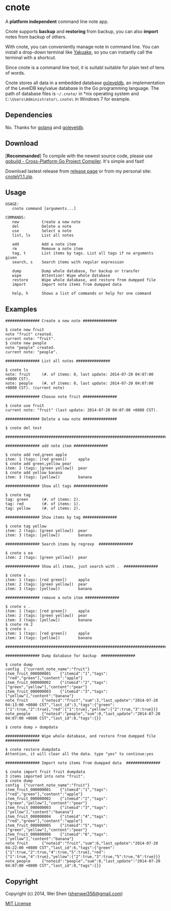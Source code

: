 cnote
=====

A **platform independent** command line note app.

Cnote supports **backup** and **restoring** from backup, you can also **import** notes from backup of others.

With cnote, you can conveniently manage note in command line. You can install a drop-down terminal like [Yakuake](http://yakuake.kde.org), so you can instantly call the terminal with a shortcut.

Since cnote is a command line tool, it is suitabl suitable for plain text of tens of words. 

Cnote stores all data in a embedded database [goleveldb](https://github.com/syndtr/goleveldb), an implementation of the LevelDB key/value database in the Go programming language. The path of database files is ```~/.cnote/``` in *nix operating system and ```C:\Users\Administrator\.cnote\``` in Windows 7 for example.

Dependencies
------------

No. Thanks for [golang](http://golang.org) and [goleveldb](https://github.com/syndtr/goleveldb).

Download
--------

[**Recommanded**] To compile with the newest source code, please use [gobuild - Cross-Platform Go Project Compiler](http://gobuild.io/download/github.com/shenwei356/cnote). It's simple and fast!

Download lastest release from [release page](https://github.com/shenwei356/cnote/releases) or from my personal site: [cnoteV1.1.zip](http://blog.shenwei.me/?wpdmact=process&did=Ni5ob3RsaW5r).


Usage
-----

    USAGE:
       cnote command [arguments...]
    
    COMMANDS:
       new          Create a new note
       del          Delete a note
       use          Select a note
       list, ls     List all notes
       
       add          Add a note item
       rm           Remove a note item
       tag, t       List items by tags. List all tags if no arguments given
       search, s    Search items with regular expression
       
       dump         Dump whole database, for backup or transfer
       wipe         Attention! Wipe whole database
       restore      Wipe whole database, and restore from dumpped file
       import       Import note items from dumpped data
       
       help, h      Shows a list of commands or help for one command


Examples
--------

    ############### Create a new note ###############

    $ cnote new fruit
    note "fruit" created.
    current note: "fruit".
    $ cnote new people
    note "people" created.
    current note: "people". 

    ############### List all notes ###############

    $ cnote ls
    note: fruit     (#. of items: 0, last update: 2014-07-20 04:07:00 +0800 CST).
    note: people    (#. of items: 0, last update: 2014-07-20 04:07:00 +0800 CST). (current note)

    ############### Choose note fruit ###############

    $ cnote use fruit
    current note: "fruit" (last update: 2014-07-20 04:07:00 +0800 CST).

    ############### Delete a new note ###############
    
    $ cnote del test

    ###########################################################################    
    
    ############### add note item ###############

    $ cnote add red,green apple
    item: 1 (tags: [red green])     apple
    $ cnote add green,yellow pear
    item: 2 (tags: [green yellow])  pear
    $ cnote add yellow banana
    item: 3 (tags: [yellow])        banana

    ############### Show all tags ###############

    $ cnote tag
    tag: green      (#. of items: 2).
    tag: red        (#. of items: 1).
    tag: yellow     (#. of items: 2).

    ############### Show items by tag ###############

    $ cnote tag yellow
    item: 2 (tags: [green yellow])  pear
    item: 3 (tags: [yellow])        banana

    ############### Search items by regrexp  ###############

    $ cnote s ea
    item: 2 (tags: [green yellow])  pear

    ############### Show all items, just search with .  ###############

    $ cnote s .
    item: 1 (tags: [red green])     apple
    item: 2 (tags: [green yellow])  pear
    item: 3 (tags: [yellow])        banana
    
    ############### remove a note item ###############

    $ cnote s .
    item: 1 (tags: [red green])     apple
    item: 2 (tags: [green yellow])  pear
    item: 3 (tags: [yellow])        banana
    $ cnote rm 2 
    $ cnote s .
    item: 1 (tags: [red green])     apple
    item: 3 (tags: [yellow])        banana

    ###########################################################################

    ############### Dump database for backup  ###############

    $ cnote dump
    config  {"current_note_name":"fruit"}
    item_fruit_000000001    {"itemid":"1","tags":["red","green"],"content":"apple"}
    item_fruit_000000002    {"itemid":"2","tags":["green","yellow"],"content":"pear"}
    item_fruit_000000003    {"itemid":"3","tags":["yellow"],"content":"banana"}
    note_fruit      {"noteid":"fruit","sum":3,"last_update":"2014-07-20 04:13:00 +0800 CST","last_id":3,"tags":{"green":{"1":true,"2":true},"red":{"1":true},"yellow":{"2":true,"3":true}}}
    note_people     {"noteid":"people","sum":0,"last_update":"2014-07-20 04:07:00 +0800 CST","last_id":0,"tags":{}}

    $ cnote dump > dumpdata 

    ############### Wipe whole database, and restore from dumpped file  ###############

    $ cnote restore dumpdata 
    Attention, it will clear all the data. type "yes" to continue:yes

    ############### Import note items from dumpped data  ###############

    $ cnote import fruit fruit dumpdata 
    3 items imported into note "fruit".
    $ cnote dump
    config  {"current_note_name":"fruit"}
    item_fruit_000000001    {"itemid":"1","tags":["red","green"],"content":"apple"}
    item_fruit_000000002    {"itemid":"2","tags":["green","yellow"],"content":"pear"}
    item_fruit_000000003    {"itemid":"3","tags":["yellow"],"content":"banana"}
    item_fruit_000000004    {"itemid":"4","tags":["red","green"],"content":"apple"}
    item_fruit_000000005    {"itemid":"5","tags":["green","yellow"],"content":"pear"}
    item_fruit_000000006    {"itemid":"6","tags":["yellow"],"content":"banana"}
    note_fruit      {"noteid":"fruit","sum":6,"last_update":"2014-07-20 04:22:00 +0800 CST","last_id":6,"tags":{"green":{"1":true,"2":true,"4":true,"5":true},"red":{"1":true,"4":true},"yellow":{"2":true,"3":true,"5":true,"6":true}}}
    note_people     {"noteid":"people","sum":0,"last_update":"2014-07-20 04:07:00 +0800 CST","last_id":0,"tags":{}}


Copyright
--------

Copyright (c) 2014, Wei Shen (shenwei356@gmail.com)


[MIT License](https://github.com/shenwei356/cnote/blob/master/LICENSE)